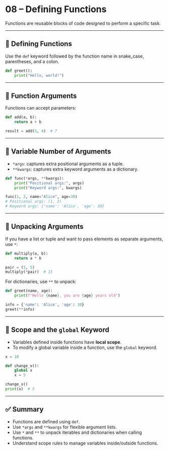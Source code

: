 
# 08 – Defining Functions

Functions are reusable blocks of code designed to perform a specific task.

---

## 🔹 Defining Functions

Use the `def` keyword followed by the function name in snake_case, parentheses, and a colon.

```python
def greet():
    print("Hello, world!")
````

---

## 🔹 Function Arguments

Functions can accept parameters:

```python
def add(a, b):
    return a + b

result = add(3, 4)  # 7
```

---

## 🔹 Variable Number of Arguments

* `*args`: captures extra positional arguments as a tuple.
* `**kwargs`: captures extra keyword arguments as a dictionary.

```python
def func(*args, **kwargs):
    print("Positional args:", args)
    print("Keyword args:", kwargs)

func(1, 2, name="Alice", age=30)
# Positional args: (1, 2)
# Keyword args: {'name': 'Alice', 'age': 30}
```

---

## 🔹 Unpacking Arguments

If you have a list or tuple and want to pass elements as separate arguments, use `*`:

```python
def multiply(a, b):
    return a * b

pair = (3, 5)
multiply(*pair)  # 15
```

For dictionaries, use `**` to unpack:

```python
def greet(name, age):
    print(f"Hello {name}, you are {age} years old")

info = {'name': 'Alice', 'age': 30}
greet(**info)
```

---

## 🔹 Scope and the `global` Keyword

* Variables defined inside functions have **local scope**.
* To modify a global variable inside a function, use the `global` keyword.

```python
x = 10

def change_x():
    global x
    x = 5

change_x()
print(x)  # 5
```

---

## ✅ Summary

* Functions are defined using `def`.
* Use `*args` and `**kwargs` for flexible argument lists.
* Use `*` and `**` to unpack iterables and dictionaries when calling functions.
* Understand scope rules to manage variables inside/outside functions.

